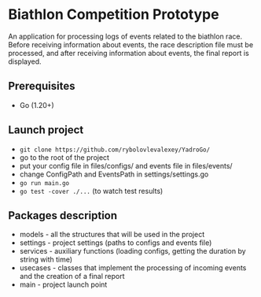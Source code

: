 # Biathlon Competition Prototype

An application for processing logs of events related to the biathlon race. Before receiving information about events, the race description file must be processed, and after receiving information about events, the final report is displayed.

## Prerequisites
- Go (1.20+)

## Launch project
- ```git clone https://github.com/rybolovlevalexey/YadroGo/```
- go to the root of the project
- put your config file in files/configs/ and events file in files/events/
- change ConfigPath and EventsPath in settings/settings.go
- ```go run main.go```
- ```go test -cover ./...``` (to watch test results)

## Packages description
- models - all the structures that will be used in the project
- settings - project settings (paths to configs and events file)
- services - auxiliary functions (loading configs, getting the duration by string with time)
- usecases - classes that implement the processing of incoming events and the creation of a final report
- main - project launch point
